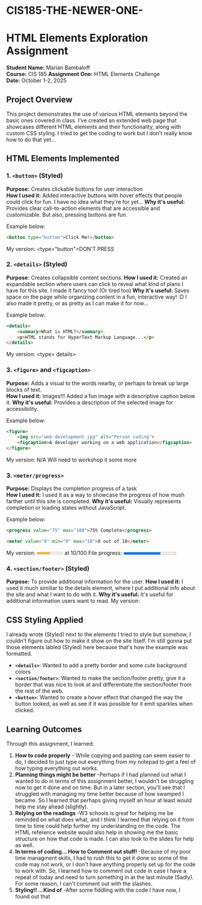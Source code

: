 # CIS185-THE-NEWER-ONE-
# HTML Elements Exploration Assignment

**Student Name:** Marian Bambaloff  
**Course:** CIS 185
**Assignment One:** HTML Elements Challenge  
**Date:** October 1-2, 2025

## Project Overview

This project demonstrates the use of various HTML elements beyond the basic ones covered in class. I've created an extended web page that showcases different HTML elements and their functionality, along with custom CSS styling. I tried to get the coding to work but I don't really know how to do that yet...

## HTML Elements Implemented

### 1. `<button>` (Styled)
**Purpose:** Creates clickable buttons for user interaction  
**How I used it:** Added interactive buttons with hover effects that people could click for fun. I have no idea what they're for yet...
**Why it's useful:** Provides clear call-to-action elements that are accessible and customizable. But also, pressing buttons are fun.

Example below:
```html
<button type="button">Click Me!</button>
```
My version:
<type="button">DON'T PRESS</button>

### 2. `<details>` (Styled)
**Purpose:** Creates collapsible content sections.
**How I used it:** Created an expandable section where users can click to reveal what kind of plans I have for this site. I made it fancy too! (Or tired too)
**Why it's useful:** Saves space on the page while organizing content in a fun, interactive way! :D I also made it pretty, or as pretty as I can make it for now...

Example below:
```html
<details>
    <summary>What is HTML?</summary>
    <p>HTML stands for HyperText Markup Language...</p>
</details>
```
My version:
<type= details></type>

### 3. `<figure>` and `<figcaption>`
**Purpose:** Adds a visual to the words nearby, or perhaps to break up large blocks of text.  
**How I used it:** Images!!! Added a fun image with a descriptive caption below it. 
**Why it's useful:** Provides a description of the selected image for accessibility.

Example below:
```html
<figure>
    <img src="web-development.jpg" alt="Person coding">
    <figcaption>A developer working on a web application</figcaption>
</figure>
```
My version:
N/A Will need to workshop it some more

### 3. `<meter/progress>`
**Purpose:** Displays the completion progress of a task  
**How I used it:** I used it as a way to showcase the progress of how mush farther until this site is completed.
**Why it's useful:** Visually represents completion or loading states without JavaScript.

Example below:
```html
<progress value="75" max="100">75% Complete</progress>
```

```html
<meter value="8" min="0" max="10">8 out of 10</meter>
```
My version:
<meter id="Completion??" min="0" max="100" low="33" high="66" optimum="80" value="50"></meter>
  at 10/100
  </meter>
<label for="file">File progress:</label>
<progress id="file" max="100" value="70">10%</progress>

### 4. `<section/footer>` (Styled)
**Purpose:** To provide additional information for the user.
**How I used it:** I used it much similiar to the details element, where I put additional info about the site and what I want to do with it.
**Why it's useful:** It's useful for additional information users want to read.
My version:
<html><section><html>

## CSS Styling Applied

I already wrote (Styled) next to the elements I tried to style but somehow, I couldn't figure out how to make it show on the site itself. I'm still gonna put those elements labled (Styled) here because that's how the example was formatted.

- **`<details>`**: Wanted to add a pretty border and some cute background colors
- **`<section/footer>`**: Wanted to make the section/footer pretty, give it a border that was nice to look at and differentiate the section/footer from the rest of the web.
- **`<button>`**: Wanted to create a hover effect that changed the way the button looked, as well as see if it was possible for it emit sparkles when clicked.

## Learning Outcomes

Through this assignment, I learned:

1. **How to code properly** - While copying and pasting can seem easier to do, I decided to just type out everything from my notepad to get a feel of how typing everything out works.
2. **Planning things might be better** -Perhaps if I had planned out what I wanted to do in terms of this assignment better, I wouldn't be struggling now to get it done and on time. But in a later section, you'll see that I struggled with managing my time better because of how swamped I became. So I learned that perhaps giving myself an hour at least would help me stay ahead (slightly).
3. **Relying on the readings** -W3 schools is great for helping me be reminded on what does what, and I think I learned that relying on it from time to time could help further my understanding on the code. The HTML reference website would also help in showing me the basic structure on how that code is made. I can also look to the slides for help as well.
4. **In terms of coding... How to Comment out stuff!** -Because of my poor time managment skills, I had to rush this to get it done so some of the code may not work, or I don't have anything properly set up for the code to work with. So, I learned how to comment out code in case I have a repeat of today and need to turn something in at the last minute (Sadly). For some reason, I can't comment out with the slashes.
5. **Styling!! ...Kind of** -After some fiddling with the code I have now, I found out that <Style> has its tag! (Or class, I forget what it's classified as). However, some of it wasn't working so I had to comment it out.

## Challenges Encountered

- **GETTING THINGS TO WORK**: I have no idea how to properly display the stylized code without showing the code. 
- **MY TIME MANAGMENT SKILLS**: Honestly, due to outside forces (aka, my part-time job and other 2 classes), I have failed to give myself time to work on this homework assignment, as well as other assignments. 
- **Just understanding what's happening**: I struggled a lot with my previous coding class because of how fast everything felt. Despite being a beginner class, it felt like I had jumped straight into coding instead of learning the basics slowly and understanding the UIs and what everything means in terms of coding. Like breaking down words to fully understand them better.

## Resources Used

- [MDN HTML Elements Reference](https://developer.mozilla.org/en-US/docs/Web/HTML/Reference/Elements)


## Files Included

- `index.html` - Main HTML file with all implemented elements
- `README.md` - This documentation file

## How to View

1. Clone this repository (I forgot how to do that.)
2. Open `index.html` in any modern web browser
3. Interact with the various elements to see their functionality

---
